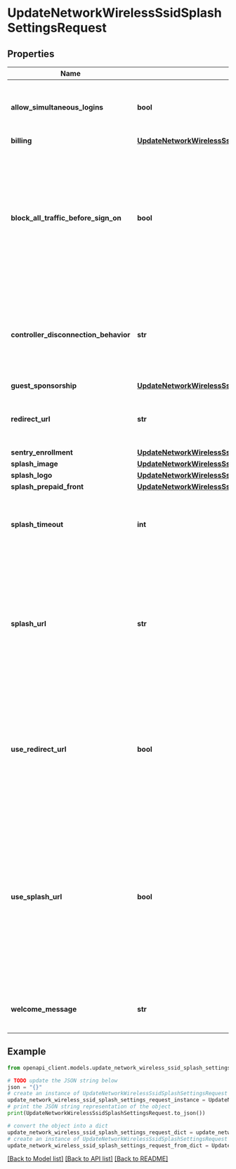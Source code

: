 # UpdateNetworkWirelessSsidSplashSettingsRequest


## Properties

Name | Type | Description | Notes
------------ | ------------- | ------------- | -------------
**allow_simultaneous_logins** | **bool** | Whether or not to allow simultaneous logins from different devices. | [optional] 
**billing** | [**UpdateNetworkWirelessSsidSplashSettingsRequestBilling**](UpdateNetworkWirelessSsidSplashSettingsRequestBilling.md) |  | [optional] 
**block_all_traffic_before_sign_on** | **bool** | How restricted allowing traffic should be. If true, all traffic types are blocked until the splash page is acknowledged. If false, all non-HTTP traffic is allowed before the splash page is acknowledged. | [optional] 
**controller_disconnection_behavior** | **str** | How login attempts should be handled when the controller is unreachable. Can be either &#39;open&#39;, &#39;restricted&#39;, or &#39;default&#39;. | [optional] 
**guest_sponsorship** | [**UpdateNetworkWirelessSsidSplashSettingsRequestGuestSponsorship**](UpdateNetworkWirelessSsidSplashSettingsRequestGuestSponsorship.md) |  | [optional] 
**redirect_url** | **str** | The custom redirect URL where the users will go after the splash page. | [optional] 
**sentry_enrollment** | [**UpdateNetworkWirelessSsidSplashSettingsRequestSentryEnrollment**](UpdateNetworkWirelessSsidSplashSettingsRequestSentryEnrollment.md) |  | [optional] 
**splash_image** | [**UpdateNetworkWirelessSsidSplashSettingsRequestSplashImage**](UpdateNetworkWirelessSsidSplashSettingsRequestSplashImage.md) |  | [optional] 
**splash_logo** | [**UpdateNetworkWirelessSsidSplashSettingsRequestSplashLogo**](UpdateNetworkWirelessSsidSplashSettingsRequestSplashLogo.md) |  | [optional] 
**splash_prepaid_front** | [**UpdateNetworkWirelessSsidSplashSettingsRequestSplashPrepaidFront**](UpdateNetworkWirelessSsidSplashSettingsRequestSplashPrepaidFront.md) |  | [optional] 
**splash_timeout** | **int** | Splash timeout in minutes. This will determine how often users will see the splash page. | [optional] 
**splash_url** | **str** | [optional] The custom splash URL of the click-through splash page. Note that the URL can be configured without necessarily being used. In order to enable the custom URL, see &#39;useSplashUrl&#39; | [optional] 
**use_redirect_url** | **bool** | The Boolean indicating whether the the user will be redirected to the custom redirect URL after the splash page. A custom redirect URL must be set if this is true. | [optional] 
**use_splash_url** | **bool** | [optional] Boolean indicating whether the users will be redirected to the custom splash url. A custom splash URL must be set if this is true. Note that depending on your SSID&#39;s access control settings, it may not be possible to use the custom splash URL. | [optional] 
**welcome_message** | **str** | The welcome message for the users on the splash page. | [optional] 

## Example

```python
from openapi_client.models.update_network_wireless_ssid_splash_settings_request import UpdateNetworkWirelessSsidSplashSettingsRequest

# TODO update the JSON string below
json = "{}"
# create an instance of UpdateNetworkWirelessSsidSplashSettingsRequest from a JSON string
update_network_wireless_ssid_splash_settings_request_instance = UpdateNetworkWirelessSsidSplashSettingsRequest.from_json(json)
# print the JSON string representation of the object
print(UpdateNetworkWirelessSsidSplashSettingsRequest.to_json())

# convert the object into a dict
update_network_wireless_ssid_splash_settings_request_dict = update_network_wireless_ssid_splash_settings_request_instance.to_dict()
# create an instance of UpdateNetworkWirelessSsidSplashSettingsRequest from a dict
update_network_wireless_ssid_splash_settings_request_from_dict = UpdateNetworkWirelessSsidSplashSettingsRequest.from_dict(update_network_wireless_ssid_splash_settings_request_dict)
```
[[Back to Model list]](../README.md#documentation-for-models) [[Back to API list]](../README.md#documentation-for-api-endpoints) [[Back to README]](../README.md)


